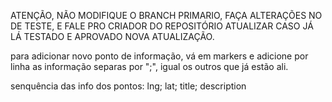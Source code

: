 ATENÇÃO, NÃO MODIFIQUE O BRANCH PRIMARIO, FAÇA ALTERAÇÕES NO DE TESTE, E FALE PRO CRIADOR DO REPOSITÓRIO ATUALIZAR CASO JÁ LÁ TESTADO E APROVADO NOVA ATUALIZAÇÃO.

para adicionar novo ponto de informação, vá em markers e adicione por linha as informação separas por ";", igual os outros que já estão ali.

senquência das info dos pontos: lng; lat; title; description
